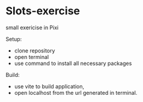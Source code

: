 # Slots-exercise
small exericise in Pixi

Setup:
- clone repository
- open terminal
- use <npm i> command to install all necessary packages

Build:
- use <npx> vite to build application,
- open localhost from the url generated in terminal.
